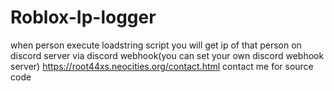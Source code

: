 # Roblox-Ip-logger

when person execute loadstring script you will  get ip of that person on discord server via discord webhook(you can set your own discord webhook server)
https://root44xs.neocities.org/contact.html
contact me for source code
